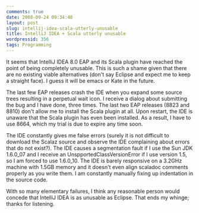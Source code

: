 ```yaml
---
comments: true
date: 2008-09-24 09:34:48
layout: post
slug: intellij-idea-scala-utterly-unusable
title: IntelliJ IDEA + Scala utterly unusable
wordpressid: 356
tags: Programming
---
```


It seems that IntelliJ IDEA 8.0 EAP and its Scala plugin have reached the point of being completely unusable. This is such a shame given that there are no existing viable alternatives (don't say Eclipse and expect me to keep a straight face). I guess it will be emacs or Kate in the future.

The last few EAP releases crash the IDE when you expand some source trees resulting in a perpetual wait icon. I receive a dialog about submitting the bug and I have done, three times. The last two EAP releases (8823 and 8810) don't allow me to install the Scala plugin at all. Upon restart, the IDE is unaware that the Scala plugin has even been installed. As a result, I have to use 8664, which my trial is due to expire any time soon.

The IDE constantly gives me false errors (surely it is not difficult to download the Scalaz source and observe the IDE complaining about errors that do not exist?). The IDE causes a segmentation fault if I use the Sun JDK 1.6.0_07 and I receive an UnspportedClassVersionError if I use version 1.5, so I am forced to use 1.6.0_10. The IDE is barely responsive on a 3.2GHz machine with 1.5GB memory and it doesn't even align scaladoc comments properly as you write them. I am constantly manually fixing up indentation in the source code.

With so many elementary failures, I think any reasonable person would concede that IntelliJ IDEA is as unusable as Eclipse. That ends my whinge; thanks for listening.
